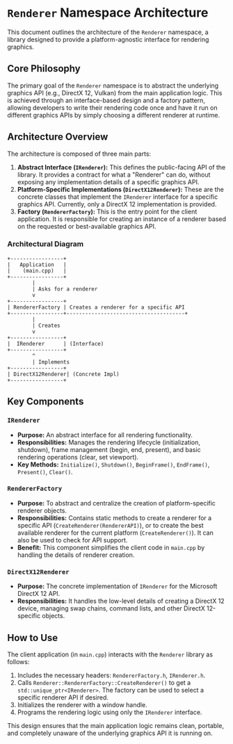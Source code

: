 # `Renderer` Namespace Architecture

This document outlines the architecture of the `Renderer` namespace, a library designed to provide a platform-agnostic interface for rendering graphics.

## Core Philosophy

The primary goal of the `Renderer` namespace is to abstract the underlying graphics API (e.g., DirectX 12, Vulkan) from the main application logic. This is achieved through an interface-based design and a factory pattern, allowing developers to write their rendering code once and have it run on different graphics APIs by simply choosing a different renderer at runtime.

## Architecture Overview

The architecture is composed of three main parts:

1.  **Abstract Interface (`IRenderer`):** This defines the public-facing API of the library. It provides a contract for what a "Renderer" can do, without exposing any implementation details of a specific graphics API.
2.  **Platform-Specific Implementations (`DirectX12Renderer`):** These are the concrete classes that implement the `IRenderer` interface for a specific graphics API. Currently, only a DirectX 12 implementation is provided.
3.  **Factory (`RendererFactory`):** This is the entry point for the client application. It is responsible for creating an instance of a renderer based on the requested or best-available graphics API.

### Architectural Diagram

```
+-----------------+
|   Application   |
|    (main.cpp)   |
+-----------------+
        |
        | Asks for a renderer
        v
+-----------------+
| RendererFactory | Creates a renderer for a specific API
+-----------------+--------------------------------------+
        |
        | Creates
        v
+-----------------+
|  IRenderer      | (Interface)
+-----------------+
        ^
        | Implements
+-----------------+
| DirectX12Renderer| (Concrete Impl)
+-----------------+
```

## Key Components

### `IRenderer`

-   **Purpose:** An abstract interface for all rendering functionality.
-   **Responsibilities:** Manages the rendering lifecycle (initialization, shutdown), frame management (begin, end, present), and basic rendering operations (clear, set viewport).
-   **Key Methods:** `Initialize()`, `Shutdown()`, `BeginFrame()`, `EndFrame()`, `Present()`, `Clear()`.

### `RendererFactory`

-   **Purpose:** To abstract and centralize the creation of platform-specific renderer objects.
-   **Responsibilities:** Contains static methods to create a renderer for a specific API (`CreateRenderer(RendererAPI)`), or to create the best available renderer for the current platform (`CreateRenderer()`). It can also be used to check for API support.
-   **Benefit:** This component simplifies the client code in `main.cpp` by handling the details of renderer creation.

### `DirectX12Renderer`

-   **Purpose:** The concrete implementation of `IRenderer` for the Microsoft DirectX 12 API.
-   **Responsibilities:** It handles the low-level details of creating a DirectX 12 device, managing swap chains, command lists, and other DirectX 12-specific objects.

## How to Use

The client application (in `main.cpp`) interacts with the `Renderer` library as follows:

1.  Includes the necessary headers: `RendererFactory.h`, `IRenderer.h`.
2.  Calls `Renderer::RendererFactory::CreateRenderer()` to get a `std::unique_ptr<IRenderer>`. The factory can be used to select a specific renderer API if desired.
3.  Initializes the renderer with a window handle.
4.  Programs the rendering logic using only the `IRenderer` interface.

This design ensures that the main application logic remains clean, portable, and completely unaware of the underlying graphics API it is running on.
